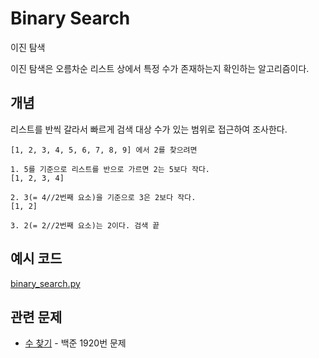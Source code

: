 # Binary Search
이진 탐색

이진 탐색은 오름차순 리스트 상에서 특정 수가 존재하는지 확인하는 알고리즘이다.

## 개념
리스트를 반씩 갈라서 빠르게 검색 대상 수가 있는 범위로 접근하여 조사한다.

```
[1, 2, 3, 4, 5, 6, 7, 8, 9] 에서 2를 찾으려면

1. 5를 기준으로 리스트를 반으로 가르면 2는 5보다 작다.
[1, 2, 3, 4]

2. 3(= 4//2번째 요소)을 기준으로 3은 2보다 작다.
[1, 2]

3. 2(= 2//2번째 요소)는 2이다. 검색 끝
```

## 예시 코드
[binary_search.py](./binary_search.py)

## 관련 문제
 * [수 찾기](https://www.acmicpc.net/problem/1920) - 백준 1920번 문제